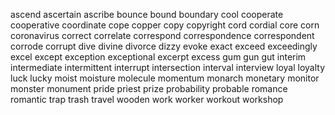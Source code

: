 ascend
ascertain
ascribe
bounce
bound
boundary
cool
cooperate
cooperative
coordinate
cope
copper
copy
copyright
cord
cordial
core
corn
coronavirus
correct
correlate
correspond
correspondence
correspondent
corrode
corrupt
dive
divine
divorce
dizzy
evoke
exact
exceed
exceedingly
excel
except
exception
exceptional
excerpt
excess
gum
gun
gut
interim
intermediate
intermittent
interrupt
intersection
interval
interview
loyal
loyalty
luck
lucky
moist
moisture
molecule
momentum
monarch
monetary
monitor
monster
monument
pride
priest
prize
probability
probable
romance
romantic
trap
trash
travel
wooden
work
worker
workout
workshop
